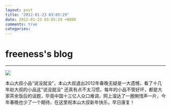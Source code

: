 ```yaml
---
layout: post
title: "2012-01-23 03:05:29"
date: 2012-01-23 03:05:29 +0800
comments: true
categories: 
---
```


# freeness's blog

----------

![](http://okqmqrbgo.bkt.clouddn.com/201201230305291.jpg)

>
本山大叔小品“说没就没”，本山大叔退出2012年春晚无疑是一大遗憾，看了十几年赵大叔的小品这"说没就没" 还真有点不太习惯，每年的小品不管好坏，都是大家茶余饭后的话题，毕竟中国十三亿人众口难调，网上溜达了一圈惋惜声一片，今年春晚也少了一个期待，在这里祝本山大叔新年快乐，早日康复！